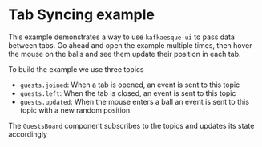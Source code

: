 # Tab Syncing example

This example demonstrates a way to use `kafkaesque-ui` to pass data between tabs.
Go ahead and open the example multiple times, then hover the mouse on the balls and see them update their position in each tab.

To build the example we use three topics 

- `guests.joined`: When a tab is opened, an event is sent to this topic
- `guests.left`: When the tab is closed, an event is sent to this topic
- `guests.updated`: When the mouse enters a ball an event is sent to this topic with a new random position

The `GuestsBoard` component subscribes to the topics and updates its state accordingly